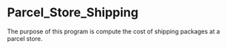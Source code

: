 # Parcel_Store_Shipping
The purpose of this program is compute the cost of shipping packages at a parcel store.
